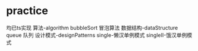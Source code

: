 # practice
均已ts实现
算法-algorithm
    bubbleSort 冒泡算法
数据结构-dataStructure
    queue 队列
设计模式-designPatterns
    single-懒汉单例模式
    singleII-饿汉单例模式
